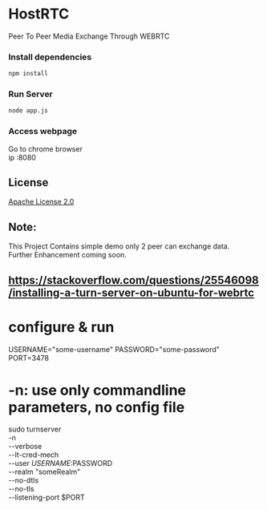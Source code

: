 # HostRTC
Peer To Peer Media Exchange Through WEBRTC


### Install dependencies

```bash
npm install
```

### Run Server

```bash
node app.js
```



### Access webpage 
Go to chrome browser\
ip :8080



## License
[Apache License 2.0](https://github.com/vishalabhang/HostRTC/blob/master/LICENSE)


## Note:
This Project Contains simple demo only 2 peer can exchange data. \
Further Enhancement coming soon.


## https://stackoverflow.com/questions/25546098/installing-a-turn-server-on-ubuntu-for-webrtc


# configure & run
USERNAME="some-username"
PASSWORD="some-password"
PORT=3478

# -n: use only commandline parameters, no config file
sudo turnserver \
    -n \
    --verbose \
    --lt-cred-mech \
    --user $USERNAME:$PASSWORD \
    --realm "someRealm" \
    --no-dtls \
    --no-tls \
    --listening-port $PORT
